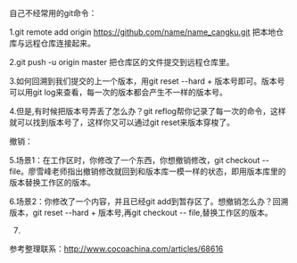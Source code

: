 自己不经常用的git命令：

1.git remote add origin https://github.com/name/name_cangku.git 把本地仓库与远程仓库连接起来。

2.git push -u origin master 把仓库区的文件提交到远程仓库里。

3.如何回溯到我们提交的上一个版本，用git reset --hard + 版本号即可。版本号可以用git log来查看，每一次的版本都会产生不一样的版本号。

4.但是,有时候把版本号弄丢了怎么办？git reflog帮你记录了每一次的命令，这样就可以找到版本号了，这样你又可以通过git reset来版本穿梭了。

撤销：

5.场景1：在工作区时，你修改了一个东西，你想撤销修改，git checkout -- file。廖雪峰老师指出撤销修改就回到和版本库一模一样的状态，即用版本库里的版本替换工作区的版本。

6.场景2：你修改了一个内容，并且已经git add到暂存区了。想撤销怎么办？回溯版本，git reset --hard + 版本号,再git checkout -- file,替换工作区的版本。

7.




参考整理联系：http://www.cocoachina.com/articles/68616
